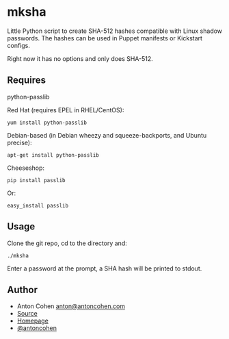 # mksha #

Little Python script to create SHA-512 hashes compatible with Linux shadow
passwords. The hashes can be used in Puppet manifests or Kickstart configs.

Right now it has no options and only does SHA-512.

## Requires ##

python-passlib

Red Hat (requires EPEL in RHEL/CentOS):

    yum install python-passlib

Debian-based (in Debian wheezy and squeeze-backports, and Ubuntu precise):

    apt-get install python-passlib

Cheeseshop:

    pip install passlib

Or:

    easy_install passlib

## Usage ##

Clone the git repo, cd to the directory and:

    ./mksha

Enter a password at the prompt, a SHA hash will be printed to stdout.

## Author ##

* Anton Cohen <anton@antoncohen.com>
* [Source](https://github.com/antoncohen/mksha)
* [Homepage](http://www.antoncohen.com/)
* [@antoncohen](http://twitter.com/antoncohen)
